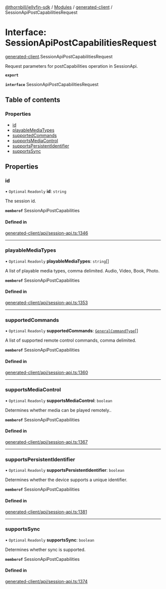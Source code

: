 [@thornbill/jellyfin-sdk](../README.md) / [Modules](../modules.md) / [generated-client](../modules/generated_client.md) / SessionApiPostCapabilitiesRequest

# Interface: SessionApiPostCapabilitiesRequest

[generated-client](../modules/generated_client.md).SessionApiPostCapabilitiesRequest

Request parameters for postCapabilities operation in SessionApi.

**`export`**

**`interface`** SessionApiPostCapabilitiesRequest

## Table of contents

### Properties

- [id](generated_client.SessionApiPostCapabilitiesRequest.md#id)
- [playableMediaTypes](generated_client.SessionApiPostCapabilitiesRequest.md#playablemediatypes)
- [supportedCommands](generated_client.SessionApiPostCapabilitiesRequest.md#supportedcommands)
- [supportsMediaControl](generated_client.SessionApiPostCapabilitiesRequest.md#supportsmediacontrol)
- [supportsPersistentIdentifier](generated_client.SessionApiPostCapabilitiesRequest.md#supportspersistentidentifier)
- [supportsSync](generated_client.SessionApiPostCapabilitiesRequest.md#supportssync)

## Properties

### id

• `Optional` `Readonly` **id**: `string`

The session id.

**`memberof`** SessionApiPostCapabilities

#### Defined in

[generated-client/api/session-api.ts:1346](https://github.com/thornbill/jellyfin-sdk-typescript/blob/c65c42e/src/generated-client/api/session-api.ts#L1346)

___

### playableMediaTypes

• `Optional` `Readonly` **playableMediaTypes**: `string`[]

A list of playable media types, comma delimited. Audio, Video, Book, Photo.

**`memberof`** SessionApiPostCapabilities

#### Defined in

[generated-client/api/session-api.ts:1353](https://github.com/thornbill/jellyfin-sdk-typescript/blob/c65c42e/src/generated-client/api/session-api.ts#L1353)

___

### supportedCommands

• `Optional` `Readonly` **supportedCommands**: [`GeneralCommandType`](../enums/generated_client.GeneralCommandType.md)[]

A list of supported remote control commands, comma delimited.

**`memberof`** SessionApiPostCapabilities

#### Defined in

[generated-client/api/session-api.ts:1360](https://github.com/thornbill/jellyfin-sdk-typescript/blob/c65c42e/src/generated-client/api/session-api.ts#L1360)

___

### supportsMediaControl

• `Optional` `Readonly` **supportsMediaControl**: `boolean`

Determines whether media can be played remotely..

**`memberof`** SessionApiPostCapabilities

#### Defined in

[generated-client/api/session-api.ts:1367](https://github.com/thornbill/jellyfin-sdk-typescript/blob/c65c42e/src/generated-client/api/session-api.ts#L1367)

___

### supportsPersistentIdentifier

• `Optional` `Readonly` **supportsPersistentIdentifier**: `boolean`

Determines whether the device supports a unique identifier.

**`memberof`** SessionApiPostCapabilities

#### Defined in

[generated-client/api/session-api.ts:1381](https://github.com/thornbill/jellyfin-sdk-typescript/blob/c65c42e/src/generated-client/api/session-api.ts#L1381)

___

### supportsSync

• `Optional` `Readonly` **supportsSync**: `boolean`

Determines whether sync is supported.

**`memberof`** SessionApiPostCapabilities

#### Defined in

[generated-client/api/session-api.ts:1374](https://github.com/thornbill/jellyfin-sdk-typescript/blob/c65c42e/src/generated-client/api/session-api.ts#L1374)

